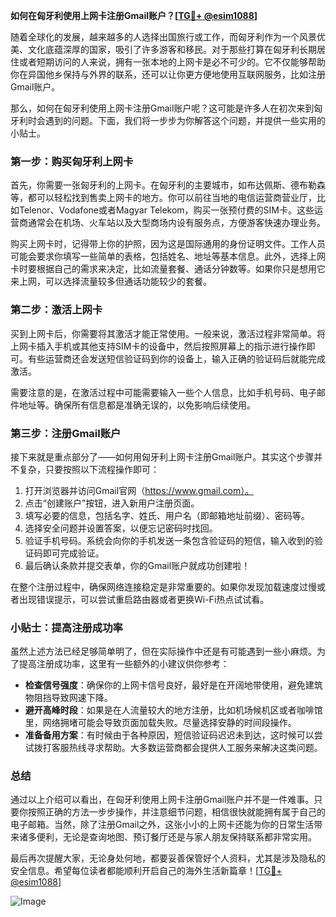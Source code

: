**如何在匈牙利使用上网卡注册Gmail账户？[[TG💪+ @esim1088](https://t.me/s/esim1088)]**

随着全球化的发展，越来越多的人选择出国旅行或工作，而匈牙利作为一个风景优美、文化底蕴深厚的国家，吸引了许多游客和移民。对于那些打算在匈牙利长期居住或者短期访问的人来说，拥有一张本地的上网卡是必不可少的。它不仅能够帮助你在异国他乡保持与外界的联系，还可以让你更方便地使用互联网服务，比如注册Gmail账户。

那么，如何在匈牙利使用上网卡注册Gmail账户呢？这可能是许多人在初次来到匈牙利时会遇到的问题。下面，我们将一步步为你解答这个问题，并提供一些实用的小贴士。

### 第一步：购买匈牙利上网卡

首先，你需要一张匈牙利的上网卡。在匈牙利的主要城市，如布达佩斯、德布勒森等，都可以轻松找到售卖上网卡的地方。你可以前往当地的电信运营商营业厅，比如Telenor、Vodafone或者Magyar Telekom，购买一张预付费的SIM卡。这些运营商通常会在机场、火车站以及大型商场内设有服务点，方便游客快速办理业务。

购买上网卡时，记得带上你的护照，因为这是国际通用的身份证明文件。工作人员可能会要求你填写一些简单的表格，包括姓名、地址等基本信息。此外，选择上网卡时要根据自己的需求来决定，比如流量套餐、通话分钟数等。如果你只是想用它来上网，可以选择流量较多但通话功能较少的套餐。

### 第二步：激活上网卡

买到上网卡后，你需要将其激活才能正常使用。一般来说，激活过程非常简单。将上网卡插入手机或其他支持SIM卡的设备中，然后按照屏幕上的指示进行操作即可。有些运营商还会发送短信验证码到你的设备上，输入正确的验证码后就能完成激活。

需要注意的是，在激活过程中可能需要输入一些个人信息，比如手机号码、电子邮件地址等。确保所有信息都是准确无误的，以免影响后续使用。

### 第三步：注册Gmail账户

接下来就是重点部分了——如何用匈牙利上网卡注册Gmail账户。其实这个步骤并不复杂，只要按照以下流程操作即可：

1. 打开浏览器并访问Gmail官网（https://www.gmail.com）。
2. 点击“创建账户”按钮，进入新用户注册页面。
3. 填写必要的信息，包括名字、姓氏、用户名（即邮箱地址前缀）、密码等。
4. 选择安全问题并设置答案，以便忘记密码时找回。
5. 验证手机号码。系统会向你的手机发送一条包含验证码的短信，输入收到的验证码即可完成验证。
6. 最后确认条款并提交表单，你的Gmail账户就成功创建啦！

在整个注册过程中，确保网络连接稳定是非常重要的。如果你发现加载速度过慢或者出现错误提示，可以尝试重启路由器或者更换Wi-Fi热点试试看。

### 小贴士：提高注册成功率

虽然上述方法已经足够简单明了，但在实际操作中还是有可能遇到一些小麻烦。为了提高注册成功率，这里有一些额外的小建议供你参考：

- **检查信号强度**：确保你的上网卡信号良好，最好是在开阔地带使用，避免建筑物阻挡导致网速下降。
- **避开高峰时段**：如果是在人流量较大的地方注册，比如机场候机区或者咖啡馆里，网络拥堵可能会导致页面加载失败。尽量选择安静的时间段操作。
- **准备备用方案**：有时候由于各种原因，短信验证码迟迟未到达，这时候可以尝试拨打客服热线寻求帮助。大多数运营商都会提供人工服务来解决这类问题。

### 总结

通过以上介绍可以看出，在匈牙利使用上网卡注册Gmail账户并不是一件难事。只要你按照正确的方法一步步操作，并注意细节问题，相信很快就能拥有属于自己的电子邮箱。当然，除了注册Gmail之外，这张小小的上网卡还能为你的日常生活带来诸多便利，无论是查询地图、预订餐厅还是与家人朋友保持联系都非常实用。

最后再次提醒大家，无论身处何地，都要妥善保管好个人资料，尤其是涉及隐私的安全信息。希望每位读者都能顺利开启自己的海外生活新篇章！[[TG💪+ @esim1088](https://t.me/s/esim1088)]

![Image](https://i.postimg.cc/4NQfJmqS/Snipaste-2025-05-13-00-14-12.png)